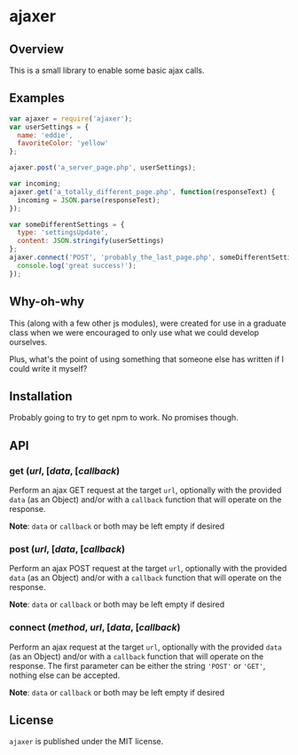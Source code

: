 # ajaxer

## Overview

This is a small library to enable some basic ajax calls.

## Examples

```javascript
var ajaxer = require('ajaxer');
var userSettings = {
  name: 'eddie',
  favoriteColor: 'yellow'
};

ajaxer.post('a_server_page.php', userSettings);

var incoming;
ajaxer.get('a_totally_different_page.php', function(responseText) {
  incoming = JSON.parse(responseTest);
});

var someDifferentSettings = {
  type: 'settingsUpdate',
  content: JSON.stringify(userSettings)
};
ajaxer.connect('POST', 'probably_the_last_page.php', someDifferentSettings, function() {
  console.log('great success!');
});
```

## Why-oh-why

This (along with a few other js modules), were created for use in a graduate class when we were encouraged to only use what we could develop ourselves.

Plus, what's the point of using something that someone else has written if I could write it myself?

## Installation

Probably going to try to get npm to work. No promises though.

## API

### get (*url*, [*data*, [*callback*)

Perform an ajax GET request at the target `url`, optionally with the provided `data` (as an Object) and/or with a `callback` function that will operate on the response.

**Note**: `data` or `callback` or both may be left empty if desired

### post (*url*, [*data*, [*callback*)

Perform an ajax POST request at the target `url`, optionally with the provided `data` (as an Object) and/or with a `callback` function that will operate on the response.

**Note**: `data` or `callback` or both may be left empty if desired

### connect (*method*, *url*, [*data*, [*callback*)

Perform an ajax request at the target `url`, optionally with the provided `data` (as an Object) and/or with a `callback` function that will operate on the response. The first parameter can be either the string `'POST'` or `'GET'`, nothing else can be accepted.

**Note**: `data` or `callback` or both may be left empty if desired

## License

`ajaxer` is published under the MIT license.
